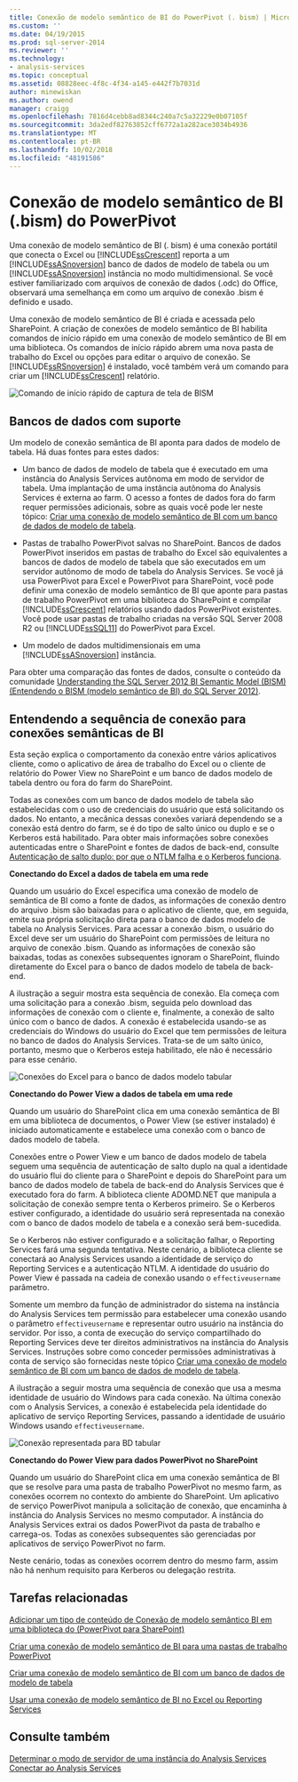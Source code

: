 ```yaml
---
title: Conexão de modelo semântico de BI do PowerPivot (. bism) | Microsoft Docs
ms.custom: ''
ms.date: 04/19/2015
ms.prod: sql-server-2014
ms.reviewer: ''
ms.technology:
- analysis-services
ms.topic: conceptual
ms.assetid: 08828eec-4f8c-4f34-a145-e442f7b7031d
author: minewiskan
ms.author: owend
manager: craigg
ms.openlocfilehash: 7816d4cebb8ad8344c240a7c5a32229e0b07105f
ms.sourcegitcommit: 3da2edf82763852cff6772a1a282ace3034b4936
ms.translationtype: MT
ms.contentlocale: pt-BR
ms.lasthandoff: 10/02/2018
ms.locfileid: "48191586"
---
```

# <a name="powerpivot-bi-semantic-model-connection-bism"></a>Conexão de modelo semântico de BI (.bism) do PowerPivot
  Uma conexão de modelo semântico de BI (. bism) é uma conexão portátil que conecta o Excel ou [!INCLUDE[ssCrescent](../../includes/sscrescent-md.md)] reporta a um [!INCLUDE[ssASnoversion](../../includes/ssasnoversion-md.md)] banco de dados de modelo de tabela ou um [!INCLUDE[ssASnoversion](../../includes/ssasnoversion-md.md)] instância no modo multidimensional. Se você estiver familiarizado com arquivos de conexão de dados (.odc) do Office, observará uma semelhança em como um arquivo de conexão .bism é definido e usado.  
  
 Uma conexão de modelo semântico de BI é criada e acessada pelo SharePoint. A criação de conexões de modelo semântico de BI habilita comandos de início rápido em uma conexão de modelo semântico de BI em uma biblioteca. Os comandos de início rápido abrem uma nova pasta de trabalho do Excel ou opções para editar o arquivo de conexão. Se [!INCLUDE[ssRSnoversion](../../includes/ssrsnoversion-md.md)] é instalado, você também verá um comando para criar um [!INCLUDE[ssCrescent](../../includes/sscrescent-md.md)] relatório.  
  
 ![Comando de início rápido de captura de tela de BISM](../media/ssas-bism-quicklaunch.gif "comando de início rápido de captura de tela de BISM")  
  
##  <a name="bkmk_prereq"></a> Bancos de dados com suporte  
 Um modelo de conexão semântica de BI aponta para dados de modelo de tabela. Há duas fontes para estes dados:  
  
-   Um banco de dados de modelo de tabela que é executado em uma instância do Analysis Services autônoma em modo de servidor de tabela. Uma implantação de uma instância autônoma do Analysis Services é externa ao farm. O acesso a fontes de dados fora do farm requer permissões adicionais, sobre as quais você pode ler neste tópico: [Criar uma conexão de modelo semântico de BI com um banco de dados de modelo de tabela](create-a-bi-semantic-model-connection-to-a-tabular-model-database.md).  
  
-   Pastas de trabalho PowerPivot salvas no SharePoint. Bancos de dados PowerPivot inseridos em pastas de trabalho do Excel são equivalentes a bancos de dados de modelo de tabela que são executados em um servidor autônomo de modo de tabela do Analysis Services. Se você já usa PowerPivot para Excel e PowerPivot para SharePoint, você pode definir uma conexão de modelo semântico de BI que aponte para pastas de trabalho PowerPivot em uma biblioteca do SharePoint e compilar [!INCLUDE[ssCrescent](../../includes/sscrescent-md.md)] relatórios usando dados PowerPivot existentes.  Você pode usar pastas de trabalho criadas na versão SQL Server 2008 R2 ou [!INCLUDE[ssSQL11](../../includes/sssql11-md.md)] do PowerPivot para Excel.  
  
-   Um modelo de dados multidimensionais em uma [!INCLUDE[ssASnoversion](../../includes/ssasnoversion-md.md)] instância.  
  
 Para obter uma comparação das fontes de dados, consulte o conteúdo da comunidade [Understanding the SQL Server 2012 BI Semantic Model (BISM) (Entendendo o BISM (modelo semântico de BI) do SQL Server 2012)](http://www.mssqltips.com/sqlservertip/2818/understanding-the-sql-server-2012-bi-semantic-model-bism/).  
  
## <a name="understanding-the-connection-sequence-for-bi-semantic-connections"></a>Entendendo a sequência de conexão para conexões semânticas de BI  
 Esta seção explica o comportamento da conexão entre vários aplicativos cliente, como o aplicativo de área de trabalho do Excel ou o cliente de relatório do Power View no SharePoint e um banco de dados modelo de tabela dentro ou fora do farm do SharePoint.  
  
 Todas as conexões com um banco de dados modelo de tabela são estabelecidas com o uso de credenciais do usuário que está solicitando os dados. No entanto, a mecânica dessas conexões variará dependendo se a conexão está dentro do farm, se é do tipo de salto único ou duplo e se o Kerberos está habilitado. Para obter mais informações sobre conexões autenticadas entre o SharePoint e fontes de dados de back-end, consulte [Autenticação de salto duplo: por que o NTLM falha e o Kerberos funciona](http://go.microsoft.com/fwlink/?LinkId=237137).  
  
 **Conectando do Excel a dados de tabela em uma rede**  
  
 Quando um usuário do Excel especifica uma conexão de modelo de semântica de BI como a fonte de dados, as informações de conexão dentro do arquivo .bism são baixadas para o aplicativo de cliente, que, em seguida, emite sua própria solicitação direta para o banco de dados modelo de tabela no Analysis Services. Para acessar a conexão .bism, o usuário do Excel deve ser um usuário do SharePoint com permissões de leitura no arquivo de conexão .bism. Quando as informações de conexão são baixadas, todas as conexões subsequentes ignoram o SharePoint, fluindo diretamente do Excel para o banco de dados modelo de tabela de back-end.  
  
 A ilustração a seguir mostra esta sequência de conexão. Ela começa com uma solicitação para a conexão .bism, seguida pelo download das informações de conexão com o cliente e, finalmente, a conexão de salto único com o banco de dados. A conexão é estabelecida usando-se as credenciais do Windows do usuário do Excel que tem permissões de leitura no banco de dados do Analysis Services. Trata-se de um salto único, portanto, mesmo que o Kerberos esteja habilitado, ele não é necessário para esse cenário.  
  
 ![Conexões do Excel para o banco de dados modelo tabular](../media/ssas-powerpivotbismconnection-1.gif "conexões do Excel ao banco de dados de modelo de tabela")  
  
 **Conectando do Power View a dados de tabela em uma rede**  
  
 Quando um usuário do SharePoint clica em uma conexão semântica de BI em uma biblioteca de documentos, o Power View (se estiver instalado) é iniciado automaticamente e estabelece uma conexão com o banco de dados modelo de tabela.  
  
 Conexões entre o Power View e um banco de dados modelo de tabela seguem uma sequência de autenticação de salto duplo na qual a identidade do usuário flui do cliente para o SharePoint e depois do SharePoint para um banco de dados modelo de tabela de back-end do Analysis Services que é executado fora do farm. A biblioteca cliente ADOMD.NET que manipula a solicitação de conexão sempre tenta o Kerberos primeiro. Se o Kerberos estiver configurado, a identidade do usuário será representada na conexão com o banco de dados modelo de tabela e a conexão será bem-sucedida.  
  
 Se o Kerberos não estiver configurado e a solicitação falhar, o Reporting Services fará uma segunda tentativa. Neste cenário, a biblioteca cliente se conectará ao Analysis Services usando a identidade de serviço do Reporting Services e a autenticação NTLM. A identidade do usuário do Power View é passada na cadeia de conexão usando o `effectiveusername` parâmetro.  
  
 Somente um membro da função de administrador do sistema na instância do Analysis Services tem permissão para estabelecer uma conexão usando o parâmetro `effectiveusername` e representar outro usuário na instância do servidor. Por isso, a conta de execução do serviço compartilhado do Reporting Services deve ter direitos administrativos na instância do Analysis Services.  Instruções sobre como conceder permissões administrativas à conta de serviço são fornecidas neste tópico [Criar uma conexão de modelo semântico de BI com um banco de dados de modelo de tabela](create-a-bi-semantic-model-connection-to-a-tabular-model-database.md).  
  
 A ilustração a seguir mostra uma sequência de conexão que usa a mesma identidade de usuário do Windows para cada conexão. Na última conexão com o Analysis Services, a conexão é estabelecida pela identidade do aplicativo de serviço Reporting Services, passando a identidade de usuário Windows usando `effectiveusername`.  
  
 ![Conexão representada para BD tabular](../media/ssas-powerpivotbismconnection-2.gif "conexão representada para BD tabular")  
  
 **Conectando do Power View para dados PowerPivot no SharePoint**  
  
 Quando um usuário do SharePoint clica em uma conexão semântica de BI que se resolve para uma pasta de trabalho PowerPivot no mesmo farm, as conexões ocorrem no contexto do ambiente do SharePoint. Um aplicativo de serviço PowerPivot manipula a solicitação de conexão, que encaminha à instância do Analysis Services no mesmo computador. A instância do Analysis Services extrai os dados PowerPivot da pasta de trabalho e carrega-os. Todas as conexões subsequentes são gerenciadas por aplicativos de serviço PowerPivot no farm.  
  
 Neste cenário, todas as conexões ocorrem dentro do mesmo farm, assim não há nenhum requisito para Kerberos ou delegação restrita.  
  
##  <a name="bkmk_rel"></a> Tarefas relacionadas  
 [Adicionar um tipo de conteúdo de Conexão de modelo semântico BI em uma biblioteca do &#40;PowerPivot para SharePoint&#41;](add-bi-semantic-model-connection-content-type-to-library.md)  
  
 [Criar uma conexão de modelo semântico de BI para uma pastas de trabalho PowerPivot](create-a-bi-semantic-model-connection-to-a-power-pivot-workbook.md)  
  
 [Criar uma conexão de modelo semântico de BI com um banco de dados de modelo de tabela](create-a-bi-semantic-model-connection-to-a-tabular-model-database.md)  
  
 [Usar uma conexão de modelo semântico de BI no Excel ou Reporting Services](use-a-bi-semantic-model-connection-in-excel-or-reporting-services.md)  
  
## <a name="see-also"></a>Consulte também  
 [Determinar o modo de servidor de uma instância do Analysis Services](../instances/determine-the-server-mode-of-an-analysis-services-instance.md)   
 [Conectar ao Analysis Services](../instances/connect-to-analysis-services.md)  
  
  

